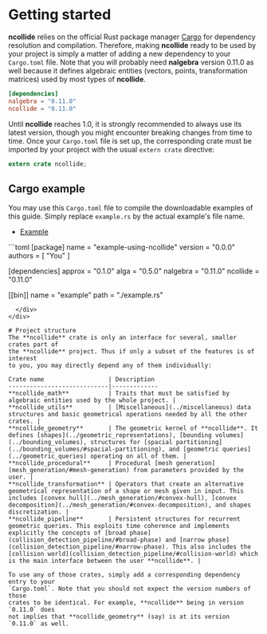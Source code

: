 # Getting started
**ncollide** relies on the official Rust package manager
[Cargo](http://crates.io) for dependency resolution and compilation. Therefore,
making **ncollide** ready to be used by your project is simply a matter of
adding a new dependency to your `Cargo.toml` file. Note that you will probably
need **nalgebra** version 0.11.0 as well because it defines algebraic entities
(vectors, points, transformation matrices) used by most types of **ncollide**.

```toml
[dependencies]
nalgebra = "0.11.0"
ncollide = "0.11.0"
```

Until **ncollide** reaches 1.0, it is strongly recommended to always use its
latest version, though you might encounter breaking changes from time to time.
Once your `Cargo.toml` file is set up, the corresponding crate must be imported
by your project with the usual `extern crate` directive:
```rust
extern crate ncollide;
```

## Cargo example
You may use this `Cargo.toml` file to compile the downloadable examples of this
guide. Simply replace `example.rs` by the actual example's file name.

<ul class="nav nav-tabs">
  <li class="active"><a id="tab_nav_link" data-toggle="tab" href="#cargo">Example</a></li>

  <div class="btn-primary" onclick="window.open('https://raw.githubusercontent.com/sebcrozet/ncollide/gh-pages/src/cargo/Cargo.toml')"></div>
</ul>

<div class="tab-content" markdown="1">
  <div id="cargo" class="tab-pane in active">
```toml
[package]
name    = "example-using-ncollide"
version = "0.0.0"
authors = [ "You" ]

[dependencies]
approx   = "0.1.0"
alga     = "0.5.0"
nalgebra = "0.11.0"
ncollide = "0.11.0"

[[bin]]
name = "example"
path = "./example.rs"
```
  </div>
</div>

# Project structure
The **ncollide** crate is only an interface for several, smaller crates part of
the **ncollide** project. Thus if only a subset of the features is of interest
to you, you may directly depend any of them individually:

Crate name                  | Description
----------------------------|-------------
**ncollide_math**           | Traits that must be satisfied by algebraic entities used by the whole project. |
**ncollide_utils**          | [Miscellaneous](../miscellaneous) data structures and basic geometrical operations needed by all the other crates. |
**ncollide_geometry**       | The geometric kernel of **ncollide**. It defines [shapes](../geometric_representations), [bounding volumes](../bounding_volumes), structures for [spacial partitioning](../bounding_volumes/#spacial-partitioning), and [geometric queries](../geometric_queries) operating on all of them. |
**ncollide_procedural**     | Procedural [mesh generation](mesh_generation/#mesh-generation) from parameters provided by the user. |
**ncollide_transformation** | Operators that create an alternative geometrical representation of a shape or mesh given in input. This includes [convex hull](../mesh_generation/#convex-hull), [convex decomposition](../mesh_generation/#convex-decomposition), and shapes discretization. |
**ncollide_pipeline**       | Persistent structures for recurrent geometric queries. This exploits time coherence and implements explicitly the concepts of [broad phase](collision_detection_pipeline/#broad-phase) and [narrow phase](collision_detection_pipeline/#narrow-phase). This also includes the [collision world](collision_detection_pipeline/#collision-world) which is the main interface between the user **ncollide**. |

To use any of those crates, simply add a corresponding dependency entry to your
`Cargo.toml`. Note that you should not expect the version numbers of those
crates to be identical. For example, **ncollide** being in version `0.11.0` does
not implies that **ncollide_geometry** (say) is at its version `0.11.0` as well.
